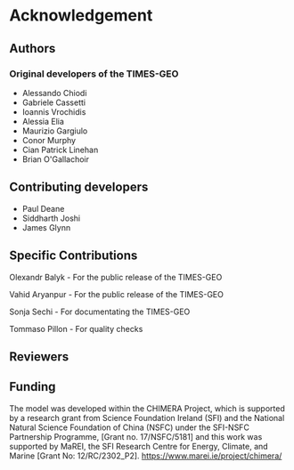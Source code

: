 # Acknowledgement

## Authors
### Original developers of the TIMES-GEO
* Alessando Chiodi 
* Gabriele Cassetti 
* Ioannis Vrochidis 
* Alessia Elia
* Maurizio Gargiulo
* Conor Murphy
* Cian Patrick Linehan
* Brian O'Gallachoir


## Contributing developers
* Paul Deane
* Siddharth Joshi
* James Glynn


## Specific Contributions
Olexandr Balyk - For the public release of the TIMES-GEO

Vahid Aryanpur - For the public release of the TIMES-GEO

Sonja Sechi - For documentating the TIMES-GEO

Tommaso Pillon - For quality checks


## Reviewers


## Funding
The model was developed within the CHIMERA Project, which is supported by a research grant from Science Foundation Ireland (SFI) and the National Natural Science Foundation of China (NSFC) under the SFI-NSFC Partnership Programme, [Grant no. 17/NSFC/5181] and this work was supported by MaREI, the SFI Research Centre for Energy, Climate, and Marine [Grant No: 12/RC/2302_P2]. https://www.marei.ie/project/chimera/





